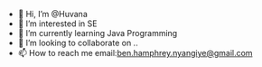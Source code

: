 - 👋 Hi, I’m @Huvana
- 👀 I’m interested in SE
- 🌱 I’m currently learning Java Programming
- 💞️ I’m looking to collaborate on ..
- 📫 How to reach me email:ben.hamphrey.nyangiye@gmail.com

<!---
Huvana/Huvana is a ✨ special ✨ repository because its `README.md` (this file) appears on your GitHub profile.
You can click the Preview link to take a look at your changes.
--->
